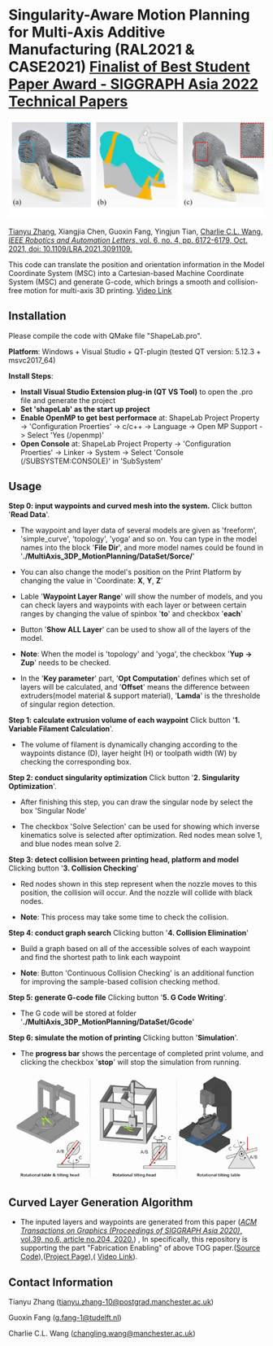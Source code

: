 # Singularity-Aware Motion Planning for Multi-Axis Additive Manufacturing (RAL2021 & CASE2021) [Finalist of Best Student Paper Award - SIGGRAPH Asia 2022 Technical Papers](https://case2021.sciencesconf.org/resource/page/id/37)

![](DataSet/bunnyTeaser.jpg)

[Tianyu Zhang](https://zhangty019.github.io/),  Xiangjia Chen, Guoxin Fang, Yingjun Tian, [Charlie C.L. Wang](https://mewangcl.github.io/), [*IEEE Robotics and Automation Letters*, vol. 6, no. 4, pp. 6172-6179, Oct. 2021, doi: 10.1109/LRA.2021.3091109.](https://ieeexplore.ieee.org/document/9462416)

This code can translate the position and orientation information in the Model Coordinate System (MSC) into a Cartesian-based Machine Coordinate System (MSC) and generate G-code, which brings a smooth and collision-free motion for multi-axis 3D printing. [Video Link](https://www.youtube.com/watch?v=fsE2KpLk7ZI&t=7s)

## Installation

Please compile the code with QMake file "ShapeLab.pro".

**Platform**: Windows + Visual Studio + QT-plugin (tested QT version: 5.12.3 + msvc2017_64)

**Install Steps**: 
- **Install Visual Studio Extension plug-in (QT VS Tool)** to open the .pro file and generate the project
- **Set 'shapeLab' as the start up project**
- **Enable OpenMP to get best performace** at: ShapeLab Project Property -> 'Configuration Proerties' -> c/c++ -> Language -> Open MP Support -> Select 'Yes (/openmp)'
- **Open Console** at: ShapeLab Project Property -> 'Configuration Proerties' -> Linker -> System -> Select 'Console (/SUBSYSTEM:CONSOLE)' in 'SubSystem'

## Usage

**Step 0: input waypoints and curved mesh into the system.**
Click button '**Read Data**'.

- The waypoint and layer data of several models are given as 'freeform', 'simple_curve', 'topology', 'yoga' and so on. You can type in the model names into the block '**File Dir**', and more model names could be found in '**./MultiAxis_3DP_MotionPlanning/DataSet/Sorce/**'

- You can also change the model's position on the Print Platform by changing the value in 'Coordinate: **X**, **Y**, **Z**' 

- Lable '**Waypoint Layer Range**' will show the number of models, and you can check layers and waypoints with each layer or between certain ranges by changing the value of spinbox '**to**' and checkbox '**each**'

- Button '**Show ALL Layer**' can be used to show all of the layers of the model.

- **Note**: When the model is 'topology' and 'yoga', the checkbox '**Yup -> Zup**' needs to be checked.

- In the '**Key parameter**' part, '**Opt Computation**' defines which set of layers will be calculated, and '**Offset**' means the difference between extruders(model material & support material), '**Lamda**' is the thresholde of singular region detection.



**Step 1: calculate extrusion volume of each waypoint**
Click button '**1. Variable Filament Calculation**'.

- The volume of filament is dynamically changing according to the waypoints distance (D), layer height (H) or toolpath width (W) by checking the corresponding box.

**Step 2: conduct singularity optimization** 
Click button '**2. Singularity Optimization**'.

- After finishing this step, you can draw the singular node by select the box 'Singular Node'

- The checkbox 'Solve Selection' can be used for showing which inverse kinematics solve is selected after optimization. Red nodes mean solve 1, and blue nodes mean solve 2.

**Step 3: detect collision between printing head, platform and model** 
Clicking button '**3. Collision Checking**'

- Red nodes shown in this step represent when the nozzle moves to this position, the collision will occur. And the nozzle will collide with black nodes.

- **Note**: This process may take some time to check the collision.

**Step 4: conduct graph search**
Clicking button '**4. Collision Elimination**'

- Build a graph based on all of the accessible solves of each waypoint and find the shortest path to link each waypoint

- **Note**: Button 'Continuous Collision Checking' is an additional function for improving the sample-based collision checking method.

**Step 5: generate G-code file** 
Clicking button '**5. G Code Writing**'. 

- The G code will be stored at folder '**./MultiAxis_3DP_MotionPlanning/DataSet/Gcode**'

**Step 6: simulate the motion of printing** 
Clicking button '**Simulation**'.

- The **progress bar** shows the percentage of completed print volume, and clicking the checkbox '**stop**' will stop the simulation from running.

![](DataSet/simulation.gif)

## Curved Layer Generation Algorithm

- The inputed layers and waypoints are generated from this paper ([*ACM Transactions on Graphics (Proceedings of SIGGRAPH Asia 2020)*, vol.39, no.6, article no.204, 2020.](https://dl.acm.org/doi/abs/10.1145/3414685.3417834)) , In specifically, this repository is supporting the part "Fabrication Enabling" of above TOG paper.([Source Code](https://github.com/GuoxinFang/ReinforcedFDM)),([Project Page](https://guoxinfang.github.io/ReinforcedFDM.html)),( [Video Link](https://www.youtube.com/watch?v=X2o2-SJFv2M)).

## Contact Information
Tianyu Zhang (tianyu.zhang-10@postgrad.manchester.ac.uk)

Guoxin Fang  (g.fang-1@tudelft.nl)

Charlie C.L. Wang  (changling.wang@manchester.ac.uk)
